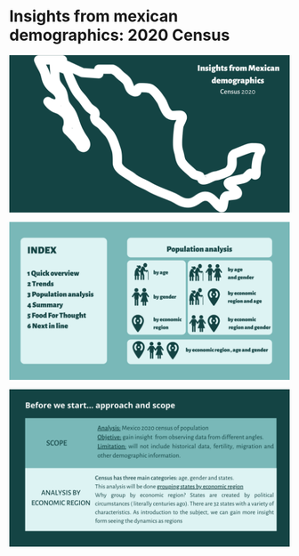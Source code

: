 # Insights from mexican demographics: 2020 Census


![I1](Images/Image1.png)

![I2](Images/Image2.png)

![I3](Images/Image3.png)
